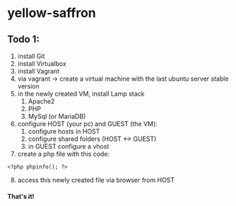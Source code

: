# yellow-saffron

## Todo 1:
1. install Git
2. install Virtualbox
3. install Vagrant
4. via vagrant -> create a virtual machine with the last ubuntu server stable version
5. in the newly created VM, install Lamp stack
   1. Apache2
   2. PHP
   3. MySql (or MariaDB)
6. configure HOST (your pc) and GUEST (the VM):
   1. configure hosts in HOST
   2. configure shared folders (HOST <-> GUEST)
   3. in GUEST configure a vhost
7. create a php file with this code:

`<?php phpinfo(); ?>`

8. access this newly created file via browser from HOST

#### That's it!
  
